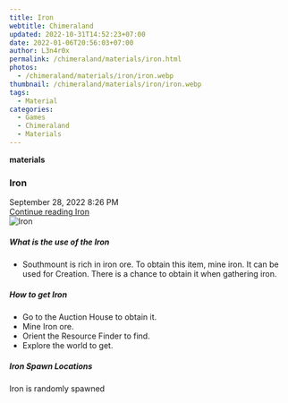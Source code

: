 ```yaml
---
title: Iron
webtitle: Chimeraland
updated: 2022-10-31T14:52:23+07:00
date: 2022-01-06T20:56:03+07:00
author: L3n4r0x
permalink: /chimeraland/materials/iron.html
photos:
  - /chimeraland/materials/iron/iron.webp
thumbnail: /chimeraland/materials/iron/iron.webp
tags:
  - Material
categories:
  - Games
  - Chimeraland
  - Materials
---
```


<section id="bootstrap-wrapper"><link rel="stylesheet" href="https://cdn.statically.io/gh/dimaslanjaka/Web-Manajemen/40ac3225/css/bootstrap-4.5-wrapper.css"/><div class="row g-0 border rounded overflow-hidden flex-md-row mb-4 shadow-sm position-relative"><div class="col p-4 d-flex flex-column position-static"><strong class="d-inline-block mb-2 text-success">materials</strong><h3 class="mb-0">Iron</h3><div class="mb-1 text-muted">September 28, 2022 8:26 PM</div><a href="#" class="stretched-link d-none">Continue reading Iron</a></div><div class="col-auto d-none d-lg-block"><img src="/chimeraland/materials/iron/iron.webp" alt="Iron"/></div></div><div class="row"><div class="col-lg-6 col-12 mb-2"><div class="card"><div class="card-body"><h5 class="card-title">What is the use of the Iron</h5><div class="card-text"><ul><li>Southmount is rich in iron ore. To obtain this item, mine iron. It can be used for Creation. There is a chance to obtain it when gathering iron.</li></ul></div></div></div></div><div class="col-lg-6 col-12 mb-2"><div class="card"><div class="card-body"><h5 class="card-title">How to get Iron</h5><div class="card-text"><ul><li>Go to the Auction House to obtain it.</li><li>Mine Iron ore.</li><li>Orient the Resource Finder to find.</li><li>Explore the world to get.</li></ul></div></div></div></div><div class="col-12 mb-2"><h5>Iron Spawn Locations</h5><p>Iron is randomly spawned</p></div></div></section>